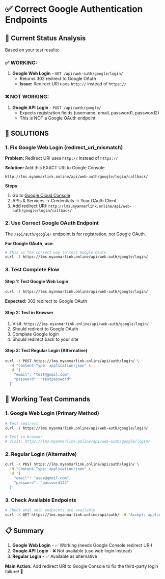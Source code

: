 # ✅ Correct Google Authentication Endpoints

## 🎯 **Current Status Analysis**

Based on your test results:

### **✅ WORKING:**
1. **Google Web Login** - `GET /api/web-auth/google/login/`
   - Returns 302 redirect to Google OAuth
   - **Issue:** Redirect URI uses `http://` instead of `https://`

### **❌ NOT WORKING:**
1. **Google API Login** - `POST /api/auth/google/`
   - Expects registration fields (username, email, password1, password2)
   - This is NOT a Google OAuth endpoint

## 🔧 **SOLUTIONS**

### **1. Fix Google Web Login (redirect_uri_mismatch)**

**Problem:** Redirect URI uses `http://` instead of `https://`

**Solution:** Add this EXACT URI to Google Console:
```
http://lms.myanmarlink.online/api/web-auth/google/login/callback/
```

**Steps:**
1. Go to [Google Cloud Console](https://console.cloud.google.com/)
2. APIs & Services → Credentials → Your OAuth Client
3. Add redirect URI: `http://lms.myanmarlink.online/api/web-auth/google/login/callback/`

### **2. Use Correct Google OAuth Endpoint**

The `/api/auth/google/` endpoint is for registration, not Google OAuth. 

**For Google OAuth, use:**
```bash
# This is the correct way to test Google OAuth
curl -I https://lms.myanmarlink.online/api/web-auth/google/login/
```

### **3. Test Complete Flow**

#### **Step 1: Test Google Web Login**
```bash
curl -I https://lms.myanmarlink.online/api/web-auth/google/login/
```
**Expected:** 302 redirect to Google OAuth

#### **Step 2: Test in Browser**
1. Visit: `https://lms.myanmarlink.online/api/web-auth/google/login/`
2. Should redirect to Google OAuth
3. Complete Google login
4. Should redirect back to your site

#### **Step 3: Test Regular Login (Alternative)**
```bash
curl -X POST https://lms.myanmarlink.online/api/auth/login/ \
  -H "Content-Type: application/json" \
  -d '{
    "email": "test@gmail.com",
    "password": "testpassword"
  }'
```

## 🎯 **Working Test Commands**

### **1. Google Web Login (Primary Method)**
```bash
# Test redirect
curl -I https://lms.myanmarlink.online/api/web-auth/google/login/

# Test in browser
# Visit: https://lms.myanmarlink.online/api/web-auth/google/login/
```

### **2. Regular Login (Alternative)**
```bash
curl -X POST https://lms.myanmarlink.online/api/auth/login/ \
  -H "Content-Type: application/json" \
  -d '{
    "email": "user@gmail.com",
    "password": "password123"
  }'
```

### **3. Check Available Endpoints**
```bash
# Check what auth endpoints are available
curl -X GET https://lms.myanmarlink.online/api/auth/ -H "Accept: application/json"
```

## 📋 **Summary**

1. **Google Web Login** - ✅ Working (needs Google Console redirect URI)
2. **Google API Login** - ❌ Not available (use web login instead)
3. **Regular Login** - ✅ Available as alternative

**Main Action:** Add redirect URI to Google Console to fix the third-party login failure! 🚀
